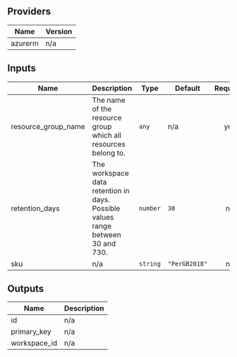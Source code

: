 ## Providers

| Name | Version |
|------|---------|
| azurerm | n/a |

## Inputs

| Name | Description | Type | Default | Required |
|------|-------------|------|---------|:-----:|
| resource\_group\_name | The name of the resource group which all resources belong to. | `any` | n/a | yes |
| retention\_days | The workspace data retention in days. Possible values range between 30 and 730. | `number` | `30` | no |
| sku | n/a | `string` | `"PerGB2018"` | no |

## Outputs

| Name | Description |
|------|-------------|
| id | n/a |
| primary\_key | n/a |
| workspace\_id | n/a |
